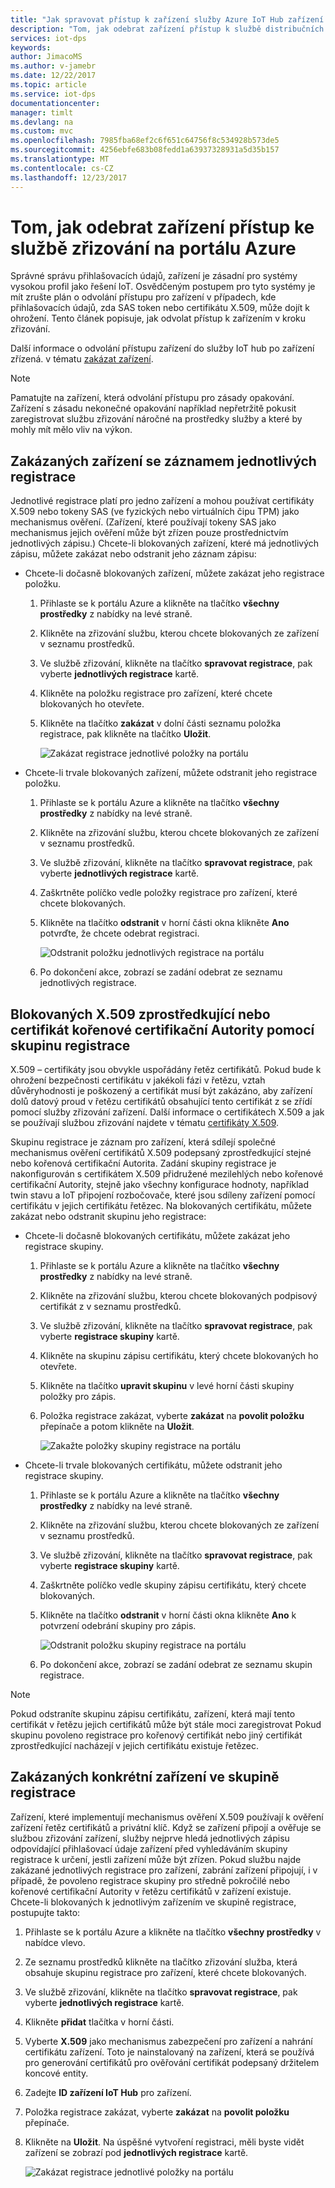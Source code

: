 ```yaml
---
title: "Jak spravovat přístup k zařízení služby Azure IoT Hub zařízení zřizování | Microsoft Docs"
description: "Tom, jak odebrat zařízení přístup k službě distribučních bodů na portálu Azure"
services: iot-dps
keywords: 
author: JimacoMS
ms.author: v-jamebr
ms.date: 12/22/2017
ms.topic: article
ms.service: iot-dps
documentationcenter: 
manager: timlt
ms.devlang: na
ms.custom: mvc
ms.openlocfilehash: 7985fba68ef2c6f651c64756f8c534928b573de5
ms.sourcegitcommit: 4256ebfe683b08fedd1a63937328931a5d35b157
ms.translationtype: MT
ms.contentlocale: cs-CZ
ms.lasthandoff: 12/23/2017
---
```

# <a name="how-to-revoke-device-access-to-your-provisioning-service-in-the-azure-portal"></a>Tom, jak odebrat zařízení přístup ke službě zřizování na portálu Azure

Správné správu přihlašovacích údajů, zařízení je zásadní pro systémy vysokou profil jako řešení IoT. Osvědčeným postupem pro tyto systémy je mít zrušte plán o odvolání přístupu pro zařízení v případech, kde přihlašovacích údajů, zda SAS token nebo certifikátu X.509, může dojít k ohrožení. Tento článek popisuje, jak odvolat přístup k zařízením v kroku zřizování.

Další informace o odvolání přístupu zařízení do služby IoT hub po zařízení zřízená. v tématu [zakázat zařízení](https://docs.microsoft.com/en-us/azure/iot-hub/iot-hub-devguide-identity-registry#disable-devices).

> [!NOTE] 
> Pamatujte na zařízení, která odvolání přístupu pro zásady opakování. Zařízení s zásadu nekonečné opakování například nepřetržitě pokusit zaregistrovat službu zřizování náročné na prostředky služby a které by mohly mít mělo vliv na výkon.

## <a name="blacklist-devices-with-an-individual-enrollment-entry"></a>Zakázaných zařízení se záznamem jednotlivých registrace

Jednotlivé registrace platí pro jedno zařízení a mohou používat certifikáty X.509 nebo tokeny SAS (ve fyzických nebo virtuálních čipu TPM) jako mechanismus ověření. (Zařízení, které používají tokeny SAS jako mechanismus jejich ověření může být zřízen pouze prostřednictvím jednotlivých zápisu.) Chcete-li blokovaných zařízení, které má jednotlivých zápisu, můžete zakázat nebo odstranit jeho záznam zápisu: 

- Chcete-li dočasně blokovaných zařízení, můžete zakázat jeho registrace položku. 

    1. Přihlaste se k portálu Azure a klikněte na tlačítko **všechny prostředky** z nabídky na levé straně.
    2. Klikněte na zřizování službu, kterou chcete blokovaných ze zařízení v seznamu prostředků.
    3. Ve službě zřizování, klikněte na tlačítko **spravovat registrace**, pak vyberte **jednotlivých registrace** kartě.
    4. Klikněte na položku registrace pro zařízení, které chcete blokovaných ho otevřete. 
    5. Klikněte na tlačítko **zakázat** v dolní části seznamu položka registrace, pak klikněte na tlačítko **Uložit**.  

        ![Zakázat registrace jednotlivé položky na portálu](./media/how-to-revoke-device-access-portal/disable-individual-enrollment.png)
    
- Chcete-li trvale blokovaných zařízení, můžete odstranit jeho registrace položku.

    1. Přihlaste se k portálu Azure a klikněte na tlačítko **všechny prostředky** z nabídky na levé straně.
    2. Klikněte na zřizování službu, kterou chcete blokovaných ze zařízení v seznamu prostředků.
    3. Ve službě zřizování, klikněte na tlačítko **spravovat registrace**, pak vyberte **jednotlivých registrace** kartě.
    4. Zaškrtněte políčko vedle položky registrace pro zařízení, které chcete blokovaných. 
    5. Klikněte na tlačítko **odstranit** v horní části okna klikněte **Ano** potvrďte, že chcete odebrat registraci. 

        ![Odstranit položku jednotlivých registrace na portálu](./media/how-to-revoke-device-access-portal/delete-individual-enrollment.png)
    
    6. Po dokončení akce, zobrazí se zadání odebrat ze seznamu jednotlivých registrace.  

## <a name="blacklist-an-x509-intermediate-or-root-ca-certificate-using-an-enrollment-group"></a>Blokovaných X.509 zprostředkující nebo certifikát kořenové certifikační Autority pomocí skupinu registrace

X.509 – certifikáty jsou obvykle uspořádány řetěz certifikátů. Pokud bude k ohrožení bezpečnosti certifikátu v jakékoli fázi v řetězu, vztah důvěryhodnosti je poškozený a certifikát musí být zakázáno, aby zařízení dolů datový proud v řetězu certifikátů obsahující tento certifikát z se zřídí pomocí služby zřizování zařízení. Další informace o certifikátech X.509 a jak se používají službou zřizování najdete v tématu [certifikáty X.509](./concepts-security.md#x509-certificates). 

Skupinu registrace je záznam pro zařízení, která sdílejí společné mechanismus ověření certifikátů X.509 podepsaný zprostředkující stejné nebo kořenová certifikační Autorita. Zadání skupiny registrace je nakonfigurován s certifikátem X.509 přidružené mezilehlých nebo kořenové certifikační Autority, stejně jako všechny konfigurace hodnoty, například twin stavu a IoT připojení rozbočovače, které jsou sdíleny zařízení pomocí certifikátu v jejich certifikátu řetězec. Na blokovaných certifikátu, můžete zakázat nebo odstranit skupinu jeho registrace:

- Chcete-li dočasně blokovaných certifikátu, můžete zakázat jeho registrace skupiny. 

    1. Přihlaste se k portálu Azure a klikněte na tlačítko **všechny prostředky** z nabídky na levé straně.
    2. Klikněte na zřizování službu, kterou chcete blokovaných podpisový certifikát z v seznamu prostředků.
    3. Ve službě zřizování, klikněte na tlačítko **spravovat registrace**, pak vyberte **registrace skupiny** kartě.
    4. Klikněte na skupinu zápisu certifikátu, který chcete blokovaných ho otevřete.
    5. Klikněte na tlačítko **upravit skupinu** v levé horní části skupiny položky pro zápis.
    6. Položka registrace zakázat, vyberte **zakázat** na **povolit položku** přepínače a potom klikněte na **Uložit**.  

        ![Zakažte položky skupiny registrace na portálu](./media/how-to-revoke-device-access-portal/disable-enrollment-group.png)

    
- Chcete-li trvale blokovaných certifikátu, můžete odstranit jeho registrace skupiny.

    1. Přihlaste se k portálu Azure a klikněte na tlačítko **všechny prostředky** z nabídky na levé straně.
    2. Klikněte na zřizování službu, kterou chcete blokovaných ze zařízení v seznamu prostředků.
    3. Ve službě zřizování, klikněte na tlačítko **spravovat registrace**, pak vyberte **registrace skupiny** kartě.
    4. Zaškrtněte políčko vedle skupiny zápisu certifikátu, který chcete blokovaných. 
    5. Klikněte na tlačítko **odstranit** v horní části okna klikněte **Ano** k potvrzení odebrání skupiny pro zápis. 

        ![Odstranit položku skupiny registrace na portálu](./media/how-to-revoke-device-access-portal/delete-enrollment-group.png)

    6. Po dokončení akce, zobrazí se zadání odebrat ze seznamu skupin registrace.  

> [!NOTE]
> Pokud odstraníte skupinu zápisu certifikátu, zařízení, která mají tento certifikát v řetězu jejich certifikátů může být stále moci zaregistrovat Pokud skupinu povoleno registrace pro kořenový certifikát nebo jiný certifikát zprostředkující nacházejí v jejich certifikátu existuje řetězec.

## <a name="blacklist-specific-devices-in-an-enrollment-group"></a>Zakázaných konkrétní zařízení ve skupině registrace

Zařízení, které implementují mechanismus ověření X.509 používají k ověření zařízení řetěz certifikátů a privátní klíč. Když se zařízení připojí a ověřuje se službou zřizování zařízení, služby nejprve hledá jednotlivých zápisu odpovídající přihlašovací údaje zařízení před vyhledáváním skupiny registrace k určení, jestli zařízení může být zřízen. Pokud službu najde zakázané jednotlivých registrace pro zařízení, zabrání zařízení připojují, i v případě, že povoleno registrace skupiny pro středně pokročilé nebo kořenové certifikační Autority v řetězu certifikátů v zařízení existuje. Chcete-li blokovaných k jednotlivým zařízením ve skupině registrace, postupujte takto:

1. Přihlaste se k portálu Azure a klikněte na tlačítko **všechny prostředky** v nabídce vlevo.
2. Ze seznamu prostředků klikněte na tlačítko zřizování služba, která obsahuje skupinu registrace pro zařízení, které chcete blokovaných.
3. Ve službě zřizování, klikněte na tlačítko **spravovat registrace**, pak vyberte **jednotlivých registrace** kartě.
4. Klikněte **přidat** tlačítka v horní části. 
5. Vyberte **X.509** jako mechanismus zabezpečení pro zařízení a nahrání certifikátu zařízení. Toto je nainstalovaný na zařízení, která se používá pro generování certifikátů pro ověřování certifikát podepsaný držitelem koncové entity.
6. Zadejte **ID zařízení IoT Hub** pro zařízení. 
7. Položka registrace zakázat, vyberte **zakázat** na **povolit položku** přepínače. 
8. Klikněte na **Uložit**. Na úspěšné vytvoření registraci, měli byste vidět zařízení se zobrazí pod **jednotlivých registrace** kartě. 

    ![Zakázat registrace jednotlivé položky na portálu](./media/how-to-revoke-device-access-portal/disable-individual-enrollment.png)




